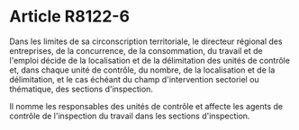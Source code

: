 # Article R8122-6

Dans les limites de sa circonscription territoriale, le directeur régional des entreprises, de la concurrence, de la consommation, du travail et de l'emploi décide de la localisation et de la délimitation des unités de contrôle et, dans chaque unité de contrôle, du nombre, de la localisation et de la délimitation, et le cas échéant du champ d'intervention sectoriel ou thématique, des sections d'inspection.

Il nomme les responsables des unités de contrôle et affecte les agents de contrôle de l'inspection du travail dans les sections d'inspection.